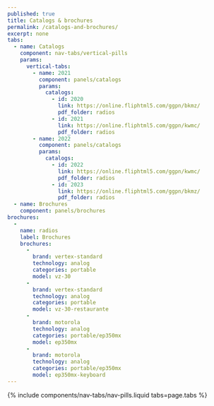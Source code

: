 ```yaml
---
published: true
title: Catalogs & brochures
permalink: /catalogs-and-brochures/
excerpt: none
tabs:
  - name: Catalogs
    component: nav-tabs/vertical-pills
    params:
      vertical-tabs: 
        - name: 2021
          component: panels/catalogs
          params:
            catalogs:
              - id: 2020
                link: https://online.fliphtml5.com/ggpn/bkmz/
                pdf_folder: radios
              - id: 2021
                link: https://online.fliphtml5.com/ggpn/kwmc/
                pdf_folder: radios
        - name: 2022
          component: panels/catalogs
          params:
            catalogs:
              - id: 2022
                link: https://online.fliphtml5.com/ggpn/kwmc/
                pdf_folder: radios
              - id: 2023
                link: https://online.fliphtml5.com/ggpn/bkmz/
                pdf_folder: radios
  - name: Brochures
    component: panels/brochures
brochures:
  -
    name: radios
    label: Brochures
    brochures:
      -
        brand: vertex-standard
        technology: analog
        categories: portable
        model: vz-30
      -
        brand: vertex-standard
        technology: analog
        categories: portable
        model: vz-30-restaurante
      -
        brand: motorola
        technology: analog
        categories: portable/ep350mx
        model: ep350mx
      -
        brand: motorola
        technology: analog
        categories: portable/ep350mx
        model: ep350mx-keyboard
---
```

<div class="container">
  {% include components/nav-tabs/nav-pills.liquid tabs=page.tabs %}
</div>
